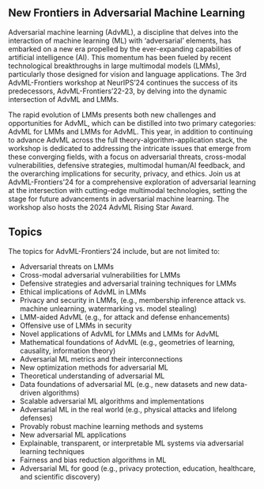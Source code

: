 ## New Frontiers in Adversarial Machine Learning
Adversarial machine learning (AdvML), a discipline that delves into the interaction of machine learning (ML) with ‘adversarial’ elements, has embarked on a new era propelled by the ever-expanding capabilities of artificial intelligence (AI). This momentum has been fueled by recent technological breakthroughs in large multimodal models (LMMs), particularly those designed for vision and language applications. The 3rd AdvML-Frontiers workshop at NeurIPS’24 continues the success of its predecessors, AdvML-Frontiers’22-23, by delving into the dynamic intersection of AdvML and LMMs.

The rapid evolution of LMMs presents both new challenges and opportunities for AdvML, which can be distilled into two primary categories: AdvML for LMMs and LMMs for AdvML. This year, in addition to continuing to advance AdvML across the full theory-algorithm-application stack, the workshop is dedicated to addressing the intricate issues that emerge from these converging fields, with a focus on adversarial threats, cross-modal vulnerabilities, defensive strategies, multimodal human/AI feedback, and the overarching implications for security, privacy, and ethics. Join us at AdvML-Frontiers'24 for a comprehensive exploration of adversarial learning at the intersection with cutting-edge multimodal technologies, setting the stage for future advancements in adversarial machine learning. The workshop also hosts the 2024 AdvML Rising Star Award.

## Topics
The topics for AdvML-Frontiers'24 include, but are not limited to:

- Adversarial threats on LMMs
- Cross-modal adversarial vulnerabilities for LMMs
- Defensive strategies and adversarial training techniques for LMMs
- Ethical implications of AdvML in LMMs
- Privacy and security in LMMs, (e.g., membership inference attack vs. machine unlearning, watermarking vs. model stealing)
- LMM-aided AdvML (e.g., for attack and defense enhancements)
- Offensive use of LMMs in security
- Novel applications of AdvML for LMMs and LMMs for AdvML
- Mathematical foundations of AdvML (e.g., geometries of learning, causality, information theory)
- Adversarial ML metrics and their interconnections
- New optimization methods for adversarial ML
- Theoretical understanding of adversarial ML
- Data foundations of adversarial ML (e.g., new datasets and new data-driven algorithms)
- Scalable adversarial ML algorithms and implementations
- Adversarial ML in the real world (e.g., physical attacks and lifelong defenses)
- Provably robust machine learning methods and systems
- New adversarial ML applications
- Explainable, transparent, or interpretable ML systems via adversarial learning techniques
- Fairness and bias reduction algorithms in ML
- Adversarial ML for good (e.g., privacy protection, education, healthcare, and scientific discovery)
